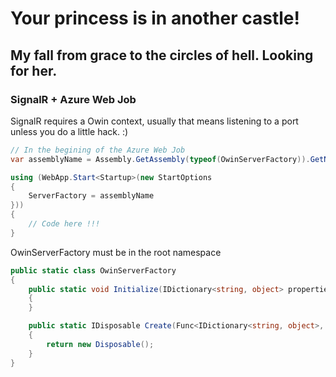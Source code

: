 # Your princess is in another castle!
## My fall from grace to the circles of hell. Looking for her.

### SignalR + Azure Web Job

SignalR requires a Owin context, usually that means listening to a port unless you do a little hack. :)


```cs
// In the begining of the Azure Web Job
var assemblyName = Assembly.GetAssembly(typeof(OwinServerFactory)).GetName().Name;

using (WebApp.Start<Startup>(new StartOptions
{
    ServerFactory = assemblyName
}))
{
    // Code here !!!
}
```


OwinServerFactory must be in the root namespace
```cs
public static class OwinServerFactory
{
    public static void Initialize(IDictionary<string, object> properties)
    {
    }

    public static IDisposable Create(Func<IDictionary<string, object>, Task> app, IDictionary<string, object> properties)
    {
        return new Disposable();
    }
}

```
